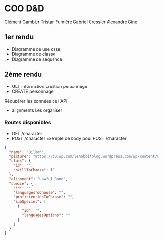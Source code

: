 # COO D&D

Clément Gambier
Tristan Fumière
Gabriel Gressier
Alexandre Gine

## 1er rendu

- Diagramme de use case
- Diagramme de classe
- Diagramme de séquence

## 2ème rendu

- GET information création personnage
- CREATE personnage

Récupérer les données de l'API

- alignments
  Les organiser

### Routes disponibles

- GET /character
- POST /character
  Exemple de body pour POST /character

```json
{
  "name": "Bilbon",
  "picture": "https://i0.wp.com/lehobbitblog.wordpress.com/wp-content/uploads/2016/01/bilbon-sacquet.png?w=383&h=639&ssl=1",
  "class": {
    "id": "",
    "skillToChoose": []
  },
  "alignment": "Lawful Good",
  "specie": {
    "id": "",
    "languagesToChoose": "",
    "proficienciesToChoose": "",
    "subSpecies": [
      {
        "id": "",
        "languagesOptions": ""
      }
    ]
  }
}
```
